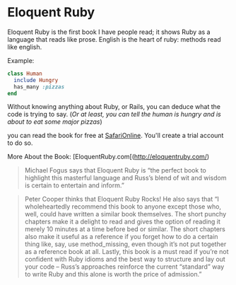 Eloquent Ruby
=============

Eloquent Ruby is the first book I have people read; it shows Ruby as a language
that reads like prose. English is the heart of ruby: methods read like english.

Example:

~~~ruby
class Human
  include Hungry
  has_many :pizzas
end
~~~

Without knowing anything about Ruby, or Rails, you can deduce what the code is
trying to say. (_Or at least, you can tell the human is hungry and is about to
eat some major pizzas_)

you can read the book for free at
[SafariOnline](http://my.safaribooksonline.com/book/web-development/ruby/9780321700308). You'll create a trial account to do so.

More About the Book: [EloquentRuby.com[(http://eloquentruby.com/)

> Michael Fogus says that Eloquent Ruby is “﻿the perfect book to highlight
> this masterful language and Russ’s blend of wit and wisdom is certain to
> entertain and inform.”

> Peter Cooper thinks that Eloquent Ruby Rocks! He also says that “I
> wholeheartedly recommend this book to anyone except those who, well, could
> have written a similar book themselves. The short punchy chapters make it a
> delight to read and gives the option of reading it merely 10 minutes at a time
> before bed or similar. The short chapters also make it useful as a reference
> if you forget how to do a certain thing like, say, use method_missing, even
> though it’s not put together as a reference book at all. Lastly, this book is
> a must read if you’re not confident with Ruby idioms and the best way to
> structure and lay out your code – Russ’s approaches reinforce the current
> “standard” way to write Ruby and this alone is worth the price of admission.”
